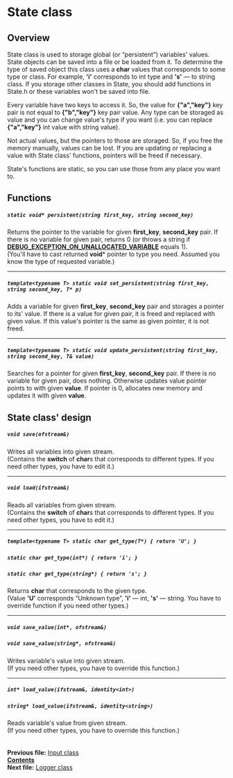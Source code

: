 ﻿# State class

## Overview

State class is used to storage global (or “persistent”) variables' values. State objects can be saved into a file or be loaded from it. To determine the type of saved object this class uses a **char** values that corresponds to some type or class. For example, **'i'** corresponds to int type and **'s'** — to string class. If you storage other classes in State, you should add functions in State.h or these variables won't be saved into file. 

Every variable have two keys to access it. So, the value for **{"a","key"}** key pair is not equal to **{"b","key"}** key pair value. Any type can be storaged as value and you can change value's type if you want (i.e. you can replace **{"a","key"}** int value with string value).

Not actual values, but the pointers to those are storaged. So, if you free the memory manually, values can be lost. If you are updating or replacing a value with State class' functions, pointers will be freed if necessary.

State's functions are static, so you can use those from any place you want to.

## Functions  

##### `static void* persistent(string first_key, string second_key)`
Returns the pointer to the variable for given **first_key**, **second_key** pair. If there is no variable for given pair, returns 0 (or throws a string if **[DEBUG_EXCEPTION_ON_UNALLOCATED_VARIABLE](22_settings_h.md#debug_exception_on_unallocated_variable)** equals 1).  
(You'll have to cast returned **void*** pointer to type you need. Assumed you know the type of requested variable.)  

----
##### `template<typename T> static void set_persistent(string first_key, string second_key, T* p)`
Adds a variable for given **first_key**, **second_key** pair and storages a pointer to its' value. If there is a value for given pair, it is freed and replaced with given value. If this value's pointer is the same as given pointer, it is not freed.  

----
##### `template<typename T> static void update_persistent(string first_key, string second_key, T& value)`
Searches for a pointer for given **first_key**, **second_key** pair. If there is no variable for given pair, does nothing. Otherwise updates value pointer points to with given **value**. If pointer is 0, allocates new memory and updates it with given **value**.  

## State class' design

##### `void save(ofstream&)`
Writes all variables into given stream.  
(Contains the **switch** of **char**s that corresponds to different types. If you need other types, you have to edit it.)  

----
##### `void load(ifstream&)`
Reads all variables from given stream.  
(Contains the **switch** of **char**s that corresponds to different types. If you need other types, you have to edit it.)  

----
##### `template<typename T> static char get_type(T*) { return 'U'; }`
##### `static char get_type(int*) { return 'i'; }`
##### `static char get_type(string*) { return 's'; }`
Returns **char** that corresponds to the given type.  
(Value **'U'** corresponds “Unknown type”, **'i'** — int, **'s'** — string. You have to override function if you need other types.)  

----
##### `void save_value(int*, ofstream&)`
##### `void save_value(string*, ofstream&)`
Writes variable's value into given stream.  
(If you need other types, you have to override this function.)  

----
##### `int* load_value(ifstream&, identity<int>)`
##### `string* load_value(ifstream&, identity<string>)`
Reads variable's value from given stream.  
(If you need other types, you have to override this function.)  
   
   
**Previous file:** [Input class](08_Input.md)  
**[Contents](00_Contents.md)**  
**Next file:** [Logger class](10_Logger.md)